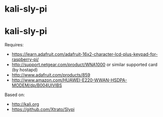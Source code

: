 kali-sly-pi
===========

# kali-sly-pi

Requires:

* https://learn.adafruit.com/adafruit-16x2-character-lcd-plus-keypad-for-raspberry-pi/
* http://support.netgear.com/product/WNA1000 or similar supported card (by hostapd)
* http://www.adafruit.com/products/859
* http://www.amazon.com/HUAWEI-E220-WWAN-HSDPA-MODEM/dp/B004UIVIBS


Based on:

* http://kali.org
* https://github.com/Xtrato/Slypi
